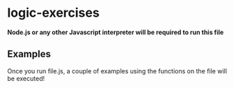 # logic-exercises

**Node.js or any other Javascript interpreter will be required to run this file**

## Examples

Once you run file.js, a couple of examples using the functions on the file will be executed!

